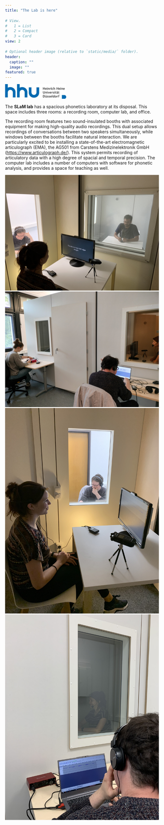 ```yaml
---
title: "The Lab is here"

# View.
#   1 = List
#   2 = Compact
#   3 = Card
view: 2

# Optional header image (relative to `static/media/` folder).
header:
  caption: ""
  image: ""
featured: true
---
```


<img src="hhu_logo.jpg" alt="HHU logo" width="200"/>

The **SLaM lab** has a spacious phonetics laboratory at its disposal. This space includes three rooms: a recording room, computer lab, and office. 

The recording room features two sound-insulated booths with associated equipment for making high-quality audio recordings. This dual setup allows recordings of conversations between two speakers simultaneously, while windows between the booths facilitate natural interaction.
We are particularly excited to be installing a state-of-the-art electromagnetic articulograph (EMA), the AG501 from Carstens Medizinelektronik GmbH (https://www.articulograph.de/). This system permits recording of articulatory data with a high degree of spacial and temporal precision.
The computer lab includes a number of computers with software for phonetic analysis, and provides a space for teaching as well.

<img src="lab1.jpg" alt="SLaM lab" width="600"/>

<img src="lab2.jpg" alt="SLaM lab" width="600"/>

<img src="lab3.jpg" alt="SLaM lab" width="600"/>

<img src="lab4.jpg" alt="SLaM lab" width="600"/>
